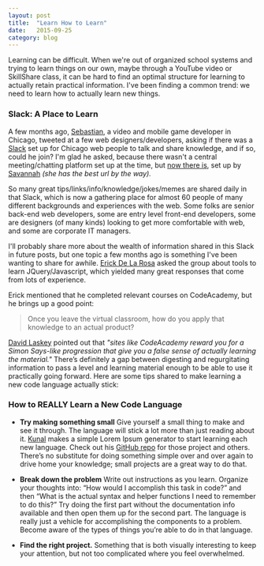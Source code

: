 ```yaml
---
layout: post
title:  "Learn How to Learn"
date:   2015-09-25
category: blog
---
```


Learning can be difficult. When we're out of organized school systems and trying to learn things on our own, maybe through a YouTube video or SkillShare class, it can be hard to find an optimal structure for learning to actually retain practical information. I've been finding a common trend: we need to learn how to actually learn new things.

### Slack: A Place to Learn 
A few months ago, [Sebastian](https://twitter.com/sgosztyla), a video and mobile game developer in Chicago, tweeted at a few web designers/developers, asking if there was a [Slack](http://slack.com) set up for Chicago web people to talk and share knowledge, and if so, could he join? I'm glad he asked, because there wasn't a central meeting/chatting platform set up at the time, but [now there is](http://chicagofriends.website), set up by [Savannah](http://sava.nnah.rocks) *(she has the best url by the way).*

So many great tips/links/info/knowledge/jokes/memes are shared daily in that Slack, which is now a gathering place for almost 60 people of many different backgrounds and experiences with the web. Some folks are senior back-end web developers, some are entry level front-end developers, some are designers (of many kinds) looking to get more comfortable with web, and some are corporate IT managers.

I'll probably share more about the wealth of information shared in this Slack in future posts, but one topic a few months ago is something I've been wanting to share for awhile. [Erick De La Rosa](http://twitter.com/eeedlr) asked the group about tools to learn JQuery/Javascript, which yielded many great responses that come from lots of experience.

Erick mentioned that he completed relevant courses on CodeAcademy, but he brings up a good point: 

> Once you leave the virtual classroom, how do you apply that knowledge to an actual product? 

[David Laskey](http://twitter.com/david_laskey) pointed out that *"sites like CodeAcademy reward you for a Simon Says-like progression that give you a false sense of actually learning the material."* There’s definitely a gap between digesting and regurgitating information to pass a level and learning material enough to be able to use it practically going forward. Here are some tips shared to make learning a new code language actually stick:


### How to REALLY Learn a New Code Language

+ **Try making something small** Give yourself a small thing to make and see it through. The language will stick a lot more than just reading about it. [Kunal](http://twitter.com/kunalbhat) makes a simple Lorem Ipsum generator to start learning each new language. Check out his [GitHub repo](https://github.com/kunalbhat?tab=repositories) for those project and others. There’s no substitute for doing something simple over and over again to drive home your knowledge; small projects are a great way to do that.

+ **Break down the problem** Write out instructions as you learn. Organize your thoughts into: “How would I accomplish this task in code?” and then “What is the actual syntax and helper functions I need to remember to do this?” Try doing the first part without the documentation info available and then open them up for the second part. The language is really just a vehicle for accomplishing the components to a problem. Become aware of the types of things you’re able to do in that language.


+ **Find the right project.** Something that is both visually interesting to keep your attention, but not too complicated where you feel overwhelmed.
